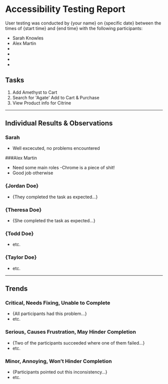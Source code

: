 # Accessibility Testing Report

User testing was conducted by {your name} on {specific date} between the times of {start time} and {end time} with the following participants:

- Sarah Knowles
- Alex Martin
- 
- 
- 
- 			

## Tasks

1. Add Amethyst to Cart
2. Search for 'Agate' Add to Cart & Purchase
3. View Product info for Citrine

---

## Individual Results & Observations

### Sarah

- Well excecuted, no problems encountered

###Alex Martin

- Need some main roles
-Chrome is a piece of shit!
- Good job otherwise

### {Jordan Doe}

- {They completed the task as expected…}

### {Theresa Doe}

- {She completed the task as expected…}

### {Todd Doe}

- etc.

### {Taylor Doe}

- etc.

---

## Trends

### Critical, Needs Fixing, Unable to Complete

- {All participants had this problem…}
- etc.

### Serious, Causes Frustration, May Hinder Completion

- {Two of the participants succeeded where one of them failed…}
- etc.

### Minor, Annoying, Won’t Hinder Completion

- {Participants pointed out this inconsistency…}
- etc.
